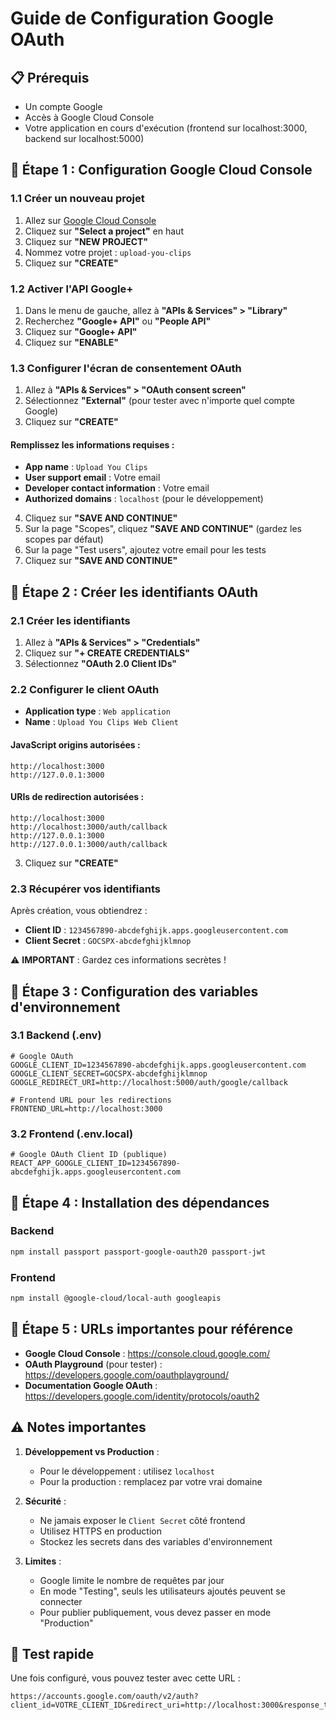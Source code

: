 # Guide de Configuration Google OAuth

## 📋 Prérequis
- Un compte Google
- Accès à Google Cloud Console
- Votre application en cours d'exécution (frontend sur localhost:3000, backend sur localhost:5000)

## 🚀 Étape 1 : Configuration Google Cloud Console

### 1.1 Créer un nouveau projet
1. Allez sur [Google Cloud Console](https://console.cloud.google.com/)
2. Cliquez sur **"Select a project"** en haut
3. Cliquez sur **"NEW PROJECT"**
4. Nommez votre projet : `upload-you-clips`
5. Cliquez sur **"CREATE"**

### 1.2 Activer l'API Google+
1. Dans le menu de gauche, allez à **"APIs & Services" > "Library"**
2. Recherchez **"Google+ API"** ou **"People API"**
3. Cliquez sur **"Google+ API"**
4. Cliquez sur **"ENABLE"**

### 1.3 Configurer l'écran de consentement OAuth
1. Allez à **"APIs & Services" > "OAuth consent screen"**
2. Sélectionnez **"External"** (pour tester avec n'importe quel compte Google)
3. Cliquez sur **"CREATE"**

#### Remplissez les informations requises :
- **App name** : `Upload You Clips`
- **User support email** : Votre email
- **Developer contact information** : Votre email
- **Authorized domains** : `localhost` (pour le développement)

4. Cliquez sur **"SAVE AND CONTINUE"**
5. Sur la page "Scopes", cliquez **"SAVE AND CONTINUE"** (gardez les scopes par défaut)
6. Sur la page "Test users", ajoutez votre email pour les tests
7. Cliquez sur **"SAVE AND CONTINUE"**

## 🔑 Étape 2 : Créer les identifiants OAuth

### 2.1 Créer les identifiants
1. Allez à **"APIs & Services" > "Credentials"**
2. Cliquez sur **"+ CREATE CREDENTIALS"**
3. Sélectionnez **"OAuth 2.0 Client IDs"**

### 2.2 Configurer le client OAuth
- **Application type** : `Web application`
- **Name** : `Upload You Clips Web Client`

#### JavaScript origins autorisées :
```
http://localhost:3000
http://127.0.0.1:3000
```

#### URIs de redirection autorisées :
```
http://localhost:3000
http://localhost:3000/auth/callback
http://127.0.0.1:3000
http://127.0.0.1:3000/auth/callback
```

3. Cliquez sur **"CREATE"**

### 2.3 Récupérer vos identifiants
Après création, vous obtiendrez :
- **Client ID** : `1234567890-abcdefghijk.apps.googleusercontent.com`
- **Client Secret** : `GOCSPX-abcdefghijklmnop`

⚠️ **IMPORTANT** : Gardez ces informations secrètes !

## 📁 Étape 3 : Configuration des variables d'environnement

### 3.1 Backend (.env)
```env
# Google OAuth
GOOGLE_CLIENT_ID=1234567890-abcdefghijk.apps.googleusercontent.com
GOOGLE_CLIENT_SECRET=GOCSPX-abcdefghijklmnop
GOOGLE_REDIRECT_URI=http://localhost:5000/auth/google/callback

# Frontend URL pour les redirections
FRONTEND_URL=http://localhost:3000
```

### 3.2 Frontend (.env.local)
```env
# Google OAuth Client ID (publique)
REACT_APP_GOOGLE_CLIENT_ID=1234567890-abcdefghijk.apps.googleusercontent.com
```

## 🔧 Étape 4 : Installation des dépendances

### Backend
```bash
npm install passport passport-google-oauth20 passport-jwt
```

### Frontend
```bash
npm install @google-cloud/local-auth googleapis
```

## 📝 Étape 5 : URLs importantes pour référence

- **Google Cloud Console** : https://console.cloud.google.com/
- **OAuth Playground** (pour tester) : https://developers.google.com/oauthplayground/
- **Documentation Google OAuth** : https://developers.google.com/identity/protocols/oauth2

## ⚠️ Notes importantes

1. **Développement vs Production** :
   - Pour le développement : utilisez `localhost`
   - Pour la production : remplacez par votre vrai domaine

2. **Sécurité** :
   - Ne jamais exposer le `Client Secret` côté frontend
   - Utilisez HTTPS en production
   - Stockez les secrets dans des variables d'environnement

3. **Limites** :
   - Google limite le nombre de requêtes par jour
   - En mode "Testing", seuls les utilisateurs ajoutés peuvent se connecter
   - Pour publier publiquement, vous devez passer en mode "Production"

## 🧪 Test rapide
Une fois configuré, vous pouvez tester avec cette URL :
```
https://accounts.google.com/oauth/v2/auth?client_id=VOTRE_CLIENT_ID&redirect_uri=http://localhost:3000&response_type=code&scope=openid%20email%20profile
```
